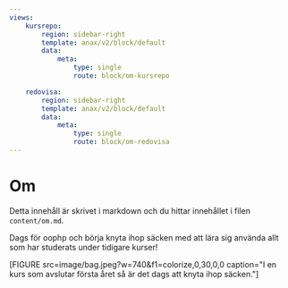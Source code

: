```yaml
---
views:
    kursrepo:
        region: sidebar-right
        template: anax/v2/block/default
        data:
            meta: 
                type: single
                route: block/om-kursrepo

    redovisa:
        region: sidebar-right
        template: anax/v2/block/default
        data:
            meta: 
                type: single
                route: block/om-redovisa
---
```

Om
=========================

Detta innehåll är skrivet i markdown och du hittar innehållet i filen `content/om.md`.

Dags för oophp och börja knyta ihop säcken med att lära sig använda allt som har studerats under tidigare kurser!

[FIGURE src=image/bag.jpeg?w=740&f1=colorize,0,30,0,0 caption="I en kurs som avslutar första året så är det dags att knyta ihop säcken."]
